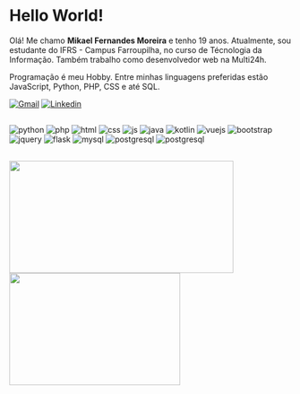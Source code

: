 ### <h1>Hello World!</h1> 

Olá! Me chamo <b>Mikael Fernandes Moreira</b> e tenho 19 anos. Atualmente, sou estudante do IFRS - Campus Farroupilha, no curso de Técnologia da Informação. Também trabalho como desenvolvedor web na Multi24h. 

Programação é meu Hobby. Entre minhas linguagens preferidas estão JavaScript, Python, PHP, CSS e até SQL.

[![Gmail](https://img.shields.io/badge/Gmail-D14836?style=for-the-badge&logo=gmail&logoColor=white)](mailto:mikaelfernandesmoreira@gmail.com)
[![Linkedin](https://img.shields.io/badge/LinkedIn-0077B5?style=for-the-badge&logo=linkedin&logoColor=white)](https://www.linkedin.com/in/mikael-fernandes-moreira-77739721b)

##

<div>
  <img src="https://img.shields.io/badge/Python-3776AB?style=for-the-badge&logo=python&logoColor=white" alt="python">
  <img src="https://img.shields.io/badge/PHP-777BB4?style=for-the-badge&logo=php&logoColor=white" alt="php">
  <img src="https://img.shields.io/badge/HTML-239120?style=for-the-badge&logo=html5&logoColor=white" alt="html">
  <img src="https://img.shields.io/badge/CSS-239120?&style=for-the-badge&logo=css3&logoColor=white" alt="css">
  <img src="https://img.shields.io/badge/JavaScript-F7DF1E?style=for-the-badge&logo=javascript&logoColor=black" alt="js">
  <img src="https://img.shields.io/badge/Java-ED8B00?style=for-the-badge&logo=openjdk&logoColor=white" alt="java">
  <img src="https://img.shields.io/badge/Kotlin-0095D5?&style=for-the-badge&logo=kotlin&logoColor=white" alt="kotlin">
  <img src="https://img.shields.io/badge/Vue.js-35495E?style=for-the-badge&logo=vue.js&logoColor=4FC08D" alt="vuejs">
  <img src="https://img.shields.io/badge/Bootstrap-563D7C?style=for-the-badge&logo=bootstrap&logoColor=white" alt="bootstrap">
  <img src="https://img.shields.io/badge/jQuery-0769AD?style=for-the-badge&logo=jquery&logoColor=white" alt="jquery">
  <img src="https://img.shields.io/badge/Flask-000000?style=for-the-badge&logo=flask&logoColor=white" alt="flask">
  <img src="https://img.shields.io/badge/MySQL-00000F?style=for-the-badge&logo=mysql&logoColor=white" alt="mysql">
  <img src="https://img.shields.io/badge/PostgreSQL-316192?style=for-the-badge&logo=postgresql&logoColor=white" alt="postgresql">
  <img src="https://img.shields.io/badge/Heroku-430098?style=for-the-badge&logo=heroku&logoColor=white" alt="postgresql">
</div>

##

<a href="https://github.com/MikaelFM/github-readme-stats">
  <img height=200 width="400" align="center" src="https://github-readme-stats.vercel.app/api?username=MikaelFM&show_icons=true&theme=radical&include_all_commits=true" />
</a>
<a href="https://github.com/MikaelFM/convoychat">
  <img height=200 width="305" align="center" src="https://github-readme-stats.vercel.app/api/top-langs/?username=MikaelFM&theme=radical&layout=compact&langs_count=8" />
</a>




